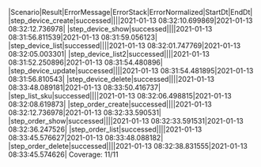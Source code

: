 |Scenario|Result|ErrorMessage|ErrorStack|ErrorNormalized|StartDt|EndDt|
|step_device_create|successed||||2021-01-13 08:32:10.699869|2021-01-13 08:32:12.736978|
|step_device_show|successed||||2021-01-13 08:31:56.811539|2021-01-13 08:31:59.056123|
|step_device_list|successed||||2021-01-13 08:32:01.747769|2021-01-13 08:32:05.003301|
|step_device_list2|successed||||2021-01-13 08:31:52.250896|2021-01-13 08:31:54.480896|
|step_device_update|successed||||2021-01-13 08:31:54.481895|2021-01-13 08:31:56.810543|
|step_device_delete|successed||||2021-01-13 08:33:48.089181|2021-01-13 08:33:50.416737|
|step_list_sku|successed||||2021-01-13 08:32:06.498815|2021-01-13 08:32:08.619873|
|step_order_create|successed||||2021-01-13 08:32:12.736978|2021-01-13 08:32:33.590531|
|step_order_show|successed||||2021-01-13 08:32:33.591531|2021-01-13 08:32:36.247526|
|step_order_list|successed||||2021-01-13 08:33:45.576627|2021-01-13 08:33:48.088182|
|step_order_delete|successed||||2021-01-13 08:32:38.831555|2021-01-13 08:33:45.574626|
Coverage: 11/11
